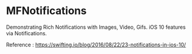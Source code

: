 # MFNotifications
Demonstrating Rich Notifications with Images, Video, Gifs. iOS 10 features via Notifications. 


Reference : https://swifting.io/blog/2016/08/22/23-notifications-in-ios-10/
